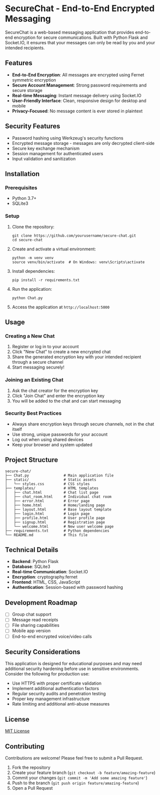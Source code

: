 # SecureChat - End-to-End Encrypted Messaging

SecureChat is a web-based messaging application that provides end-to-end encryption for secure communications. Built with Python Flask and Socket.IO, it ensures that your messages can only be read by you and your intended recipients.

## Features

- **End-to-End Encryption**: All messages are encrypted using Fernet symmetric encryption
- **Secure Account Management**: Strong password requirements and secure storage
- **Real-time Messaging**: Instant message delivery using Socket.IO
- **User-Friendly Interface**: Clean, responsive design for desktop and mobile
- **Privacy-Focused**: No message content is ever stored in plaintext

## Security Features

- Password hashing using Werkzeug's security functions
- Encrypted message storage - messages are only decrypted client-side
- Secure key exchange mechanism
- Session management for authenticated users
- Input validation and sanitization

## Installation

### Prerequisites

- Python 3.7+
- SQLite3

### Setup

1. Clone the repository:
   ```
   git clone https://github.com/yourusername/secure-chat.git
   cd secure-chat
   ```

2. Create and activate a virtual environment:
   ```
   python -m venv venv
   source venv/bin/activate  # On Windows: venv\Scripts\activate
   ```

3. Install dependencies:
   ```
   pip install -r requirements.txt
   ```

4. Run the application:
   ```
   python Chat.py
   ```

5. Access the application at `http://localhost:5000`

## Usage

### Creating a New Chat

1. Register or log in to your account
2. Click "New Chat" to create a new encrypted chat
3. Share the generated encryption key with your intended recipient through a secure channel
4. Start messaging securely!

### Joining an Existing Chat

1. Ask the chat creator for the encryption key
2. Click "Join Chat" and enter the encryption key
3. You will be added to the chat and can start messaging

### Security Best Practices

- Always share encryption keys through secure channels, not in the chat itself
- Use strong, unique passwords for your account
- Log out when using shared devices
- Keep your browser and system updated

## Project Structure

```
secure-chat/
├── Chat.py                # Main application file
├── static/                # Static assets
│   └── styles.css         # CSS styles
├── templates/             # HTML templates
│   ├── chat.html          # Chat list page
│   ├── chat_room.html     # Individual chat room
│   ├── error.html         # Error page
│   ├── home.html          # Home/landing page
│   ├── layout.html        # Base layout template
│   ├── login.html         # Login page
│   ├── profile.html       # User profile page
│   ├── signup.html        # Registration page
│   └── welcome.html       # New user welcome page
├── requirements.txt       # Python dependencies
└── README.md              # This file
```

## Technical Details

- **Backend**: Python Flask
- **Database**: SQLite3
- **Real-time Communication**: Socket.IO
- **Encryption**: cryptography.fernet
- **Frontend**: HTML, CSS, JavaScript
- **Authentication**: Session-based with password hashing

## Development Roadmap

- [ ] Group chat support
- [ ] Message read receipts
- [ ] File sharing capabilities
- [ ] Mobile app version
- [ ] End-to-end encrypted voice/video calls

## Security Considerations

This application is designed for educational purposes and may need additional security hardening before use in sensitive environments. Consider the following for production use:

- Use HTTPS with proper certificate validation
- Implement additional authentication factors
- Regular security audits and penetration testing
- Proper key management infrastructure
- Rate limiting and additional anti-abuse measures

## License

[MIT License](LICENSE)

## Contributing

Contributions are welcome! Please feel free to submit a Pull Request.

1. Fork the repository
2. Create your feature branch (`git checkout -b feature/amazing-feature`)
3. Commit your changes (`git commit -m 'Add some amazing feature'`)
4. Push to the branch (`git push origin feature/amazing-feature`)
5. Open a Pull Request

